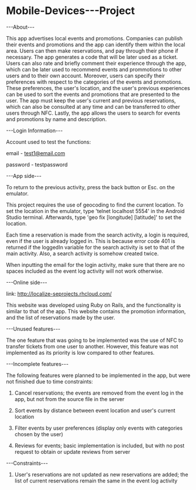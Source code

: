 # Mobile-Devices---Project 
---About---

This app advertises local events and promotions.  Companies can publish their events and promotions and the app can identify them within the local area.  Users can then make reservations, and pay through their phone if necessary.  The app generates a code that will be later used as a ticket.  Users can also rate and briefly comment their experience through the app, which can be later used to recommend events and prommotions to other users and to their own account.  Moreover, users can specify their preferences with respect to the categories of the events and promotions.  These preferences, the user's location, and the user's previous experiences can be used to sort the events and promotions that are presented to the user.  The app must keep the user's current and previous reservations, which can also be consulted at any time and can be transferred to other users through NFC.  Lastly, the app allows the users to search for events and promotions by name and description.


---Login Information---

Account used to test the functions:

email - test1@email.com

password - testpassword


---App side---

To return to the previous activity, press the back button or Esc. on the emulator.

This project requires the use of geocoding to find the current location.  To set the location in the emulator, type 'telnet localhost 5554' in the Android Studio terminal.  Afterwards, type 'geo fix [longitude] [latitude]' to set the location.

Each time a reservation is made from the search activity, a login is required, even if the user is already logged in.  This is because error code 401 is returned if the loggedIn variable for the search activity is set to that of the main activity.  Also, a search activity is somehow created twice.

When inputting the email for the login activity, make sure that there are no spaces included as the event log activity will not work otherwise.


---Online side---

link: http://localize-seprojects.rhcloud.com/

This website was developed using Ruby on Rails, and the functionality is similar to that of the app.  This website contains the promotion information, and the list of reservations made by the user.


---Unused features---

The one feature that was going to be implemented was the use of NFC to transfer tickets from one user to another.  However, this feature was not implemented as its priority is low compared to other features.


---Incomplete features---

The following features were planned to be implemented in the app, but were not finished due to time constraints:

1. Cancel reservations; the events are removed from the event log in the app, but not from the source file in the server

2. Sort events by distance between event location and user's current location

3. Filter events by user preferences (display only events with categories chosen by the user)

4. Reviews for events; basic implementation is included, but with no post request to obtain or update reviews from server


---Constraints---

1. User's reservations are not updated as new reservations are added; the list of current reservations remain the same in the event log activity
